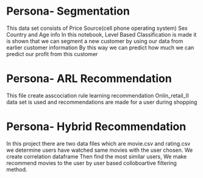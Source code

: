 # Persona- Segmentation
This data set consists of Price Source(cell phone operating system) Sex  Country and Age info
In this notebook, Level Based Classification is made 
it is shown that we can segment a new customer by using our data from earlier customer information
By this way we can predict how much we can predict our profit from this customer
# Persona- ARL Recommendation
This file create asscociation rule learning recommendation 
Onlin_retail_II data set is used and recommendations are made for a user during shopping 
# Persona- Hybrid Recommendation
In this project there are two data files which are movie.csv and rating.csv
we determine users have watched same movies with the user chosen.
We create correlation dataframe Then find the most similar users,
We make recommend movies to the user by user based colloboartive filtering method.
